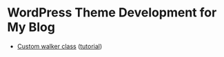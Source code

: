 # WordPress Theme Development for My Blog

 - [Custom walker class](https://developer.wordpress.org/reference/classes/walker_nav_menu/) ([tutorial](https://www.youtube.com/watch?v=tsB6frHTUhs))